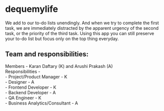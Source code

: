 # dequemylife
We add to our to-do lists unendingly. And when we try to complete the first task, we are immediately distracted by the apparent urgency of the second task, or the priority of the third task. Using this app you can still preserve your to-do list but focus only on the top thing everyday.  

## Team and responsibilities: 
Members - Karan Daftary (K) and Arushi Prakash (A)  
Responsibilities -  
    - Project/Product Manager - K  
    - Designer - A  
    - Frontend Developer - K  
    - Backend Developer - A  
    - QA Engineer - K  
    - Business Analytics/Consultant - A  
    

    
